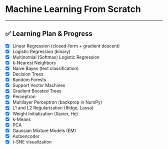 # Machine Learning From Scratch

---

## ✅ Learning Plan & Progress
- [X] Linear Regression (closed-form + gradient descent)
- [X] Logistic Regression (binary)
- [X] Multinomial (Softmax) Logistic Regression
- [X] k-Nearest Neighbors
- [X] Naive Bayes (text classification)
- [X] Decision Trees
- [X] Random Forests
- [X] Support Vector Machines
- [X] Gradient Boosted Trees
- [X] Perceptron
- [X] Multilayer Perceptron (backprop in NumPy)
- [X] L1 and L2 Regularization (Ridge, Lasso)
- [X] Weight Initialization (Xavier, He)
- [X] k-Means
- [X] PCA
- [X] Gaussian Mixture Models (EM)
- [X] Autoencoder
- [X] t-SNE visualization
